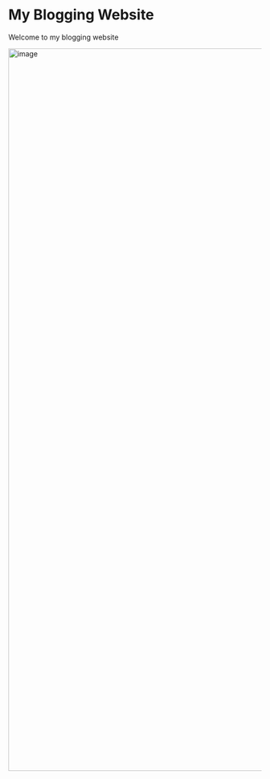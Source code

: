 # My Blogging Website

Welcome to my blogging website

<img width="1435" alt="image" src="https://github.com/mohammadshaad/shaad.blog/assets/89409389/14c2ff1a-f8b1-4604-ab92-5e1ebe0ce0ef">
